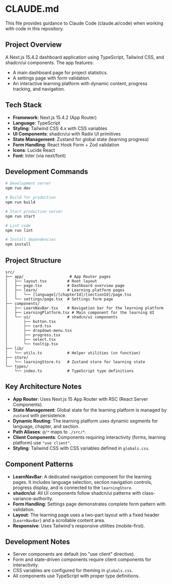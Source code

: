 # CLAUDE.md

This file provides guidance to Claude Code (claude.ai/code) when working with code in this repository.

## Project Overview

A Next.js 15.4.2 dashboard application using TypeScript, Tailwind CSS, and shadcn/ui components. The app features:
- A main dashboard page for project statistics.
- A settings page with form validation.
- An interactive learning platform with dynamic content, progress tracking, and navigation.

## Tech Stack

- **Framework**: Next.js 15.4.2 (App Router)
- **Language**: TypeScript
- **Styling**: Tailwind CSS 4.x with CSS variables
- **UI Components**: shadcn/ui with Radix UI primitives
- **State Management**: Zustand for global state (learning progress)
- **Form Handling**: React Hook Form + Zod validation
- **Icons**: Lucide React
- **Font**: Inter (via next/font)

## Development Commands

```bash
# Development server
npm run dev

# Build for production
npm run build

# Start production server
npm run start

# Lint code
npm run lint

# Install dependencies
npm install
```

## Project Structure

```
src/
├── app/                    # App Router pages
│   ├── layout.tsx         # Root layout
│   ├── page.tsx           # Dashboard overview page
│   ├── learn/             # Learning platform pages
│   │   └── [language]/[chapterId]/[sectionId]/page.tsx
│   └── settings/page.tsx  # Settings form page
├── components/
│   ├── LearnNavBar.tsx    # Navigation bar for the learning platform
│   ├── LearningPlatform.tsx # Main component for the learning UI
│   └── ui/                # shadcn/ui components
│       ├── button.tsx
│       ├── card.tsx
│       ├── dropdown-menu.tsx
│       ├── progress.tsx
│       ├── select.tsx
│       └── tooltip.tsx
├── lib/
│   └── utils.ts           # Helper utilities (cn function)
├── store/
│   └── learningStore.ts   # Zustand store for learning state
└── types/
    └── index.ts           # TypeScript type definitions
```

## Key Architecture Notes

- **App Router**: Uses Next.js 15 App Router with RSC (React Server Components).
- **State Management**: Global state for the learning platform is managed by `zustand` with persistence.
- **Dynamic Routing**: The learning platform uses dynamic segments for language, chapter, and section.
- **Path Aliases**: `@/*` maps to `./src/*`.
- **Client Components**: Components requiring interactivity (forms, learning platform) use `"use client"`.
- **Styling**: Tailwind CSS with CSS variables defined in `globals.css`.

## Component Patterns

- **LearnNavBar**: A dedicated navigation component for the learning pages. It includes language selection, section navigation controls, progress display, and is connected to the `learningStore`.
- **shadcn/ui**: All UI components follow shadcn/ui patterns with class-variance-authority.
- **Form Handling**: Settings page demonstrates complete form pattern with validation.
- **Layout**: The learning page uses a two-part layout with a fixed header (`LearnNavBar`) and a scrollable content area.
- **Responsive**: Uses Tailwind's responsive utilities (mobile-first).

## Development Notes

- Server components are default (no "use client" directive).
- Form and state-driven components require client components for interactivity.
- CSS variables are configured for theming in `globals.css`.
- All components use TypeScript with proper type definitions.

